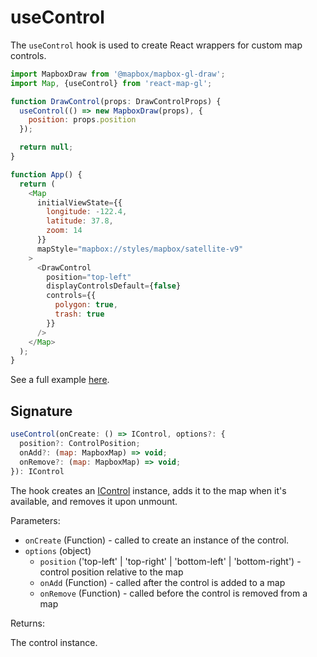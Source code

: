 # useControl

The `useControl` hook is used to create React wrappers for custom map controls.

```js
import MapboxDraw from '@mapbox/mapbox-gl-draw';
import Map, {useControl} from 'react-map-gl';

function DrawControl(props: DrawControlProps) {
  useControl(() => new MapboxDraw(props), {
    position: props.position
  });

  return null;
}

function App() {
  return (
    <Map
      initialViewState={{
        longitude: -122.4,
        latitude: 37.8,
        zoom: 14
      }}
      mapStyle="mapbox://styles/mapbox/satellite-v9"
    >
      <DrawControl
        position="top-left"
        displayControlsDefault={false}
        controls={{
          polygon: true,
          trash: true
        }}
      />
    </Map>
  );
}
```

See a full example [here](/examples/draw-polygon).

## Signature

```js
useControl(onCreate: () => IControl, options?: {
  position?: ControlPosition;
  onAdd?: (map: MapboxMap) => void;
  onRemove?: (map: MapboxMap) => void;
}): IControl
```

The hook creates an [IControl](https://docs.mapbox.com/mapbox-gl-js/api/markers/#icontrol) instance, adds it to the map when it's available, and removes it upon unmount.

Parameters:

- `onCreate` (Function) - called to create an instance of the control.
- `options` (object)
  + `position` ('top-left' | 'top-right' | 'bottom-left' | 'bottom-right') - control position relative to the map
  + `onAdd` (Function) - called after the control is added to a map
  + `onRemove` (Function) - called before the control is removed from a map

Returns:

The control instance.
